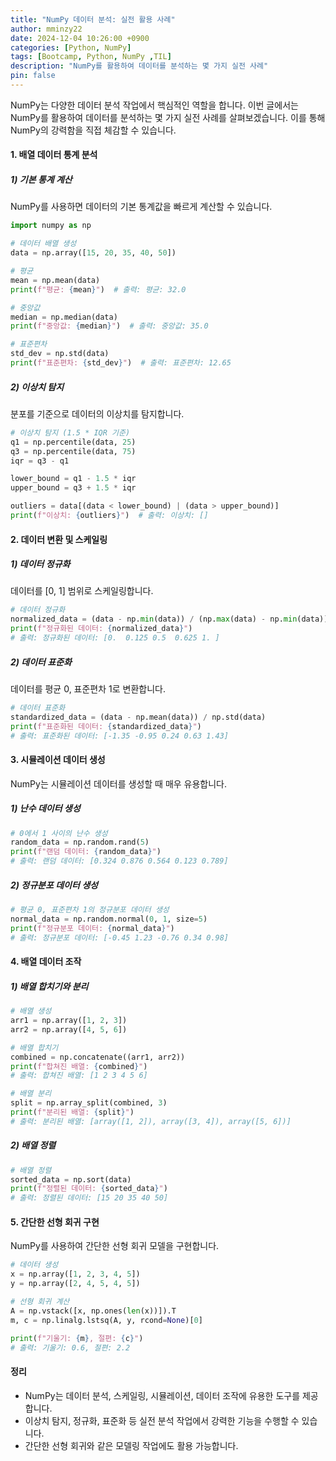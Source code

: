 ```yaml
---
title: "NumPy 데이터 분석: 실전 활용 사례"
author: mminzy22
date: 2024-12-04 10:26:00 +0900
categories: [Python, NumPy]
tags: [Bootcamp, Python, NumPy ,TIL]
description: "NumPy를 활용하여 데이터를 분석하는 몇 가지 실전 사례"
pin: false
---
```




NumPy는 다양한 데이터 분석 작업에서 핵심적인 역할을 합니다. 이번 글에서는 NumPy를 활용하여 데이터를 분석하는 몇 가지 실전 사례를 살펴보겠습니다. 이를 통해 NumPy의 강력함을 직접 체감할 수 있습니다.


#### 1. 배열 데이터 통계 분석

##### 1) 기본 통계 계산

NumPy를 사용하면 데이터의 기본 통계값을 빠르게 계산할 수 있습니다.

```python
import numpy as np

# 데이터 배열 생성
data = np.array([15, 20, 35, 40, 50])

# 평균
mean = np.mean(data)
print(f"평균: {mean}")  # 출력: 평균: 32.0

# 중앙값
median = np.median(data)
print(f"중앙값: {median}")  # 출력: 중앙값: 35.0

# 표준편차
std_dev = np.std(data)
print(f"표준편차: {std_dev}")  # 출력: 표준편차: 12.65
```

##### 2) 이상치 탐지

분포를 기준으로 데이터의 이상치를 탐지합니다.

```python
# 이상치 탐지 (1.5 * IQR 기준)
q1 = np.percentile(data, 25)
q3 = np.percentile(data, 75)
iqr = q3 - q1

lower_bound = q1 - 1.5 * iqr
upper_bound = q3 + 1.5 * iqr

outliers = data[(data < lower_bound) | (data > upper_bound)]
print(f"이상치: {outliers}")  # 출력: 이상치: []
```


#### 2. 데이터 변환 및 스케일링

##### 1) 데이터 정규화

데이터를 [0, 1] 범위로 스케일링합니다.

```python
# 데이터 정규화
normalized_data = (data - np.min(data)) / (np.max(data) - np.min(data))
print(f"정규화된 데이터: {normalized_data}")
# 출력: 정규화된 데이터: [0.  0.125 0.5  0.625 1. ]
```

##### 2) 데이터 표준화

데이터를 평균 0, 표준편차 1로 변환합니다.

```python
# 데이터 표준화
standardized_data = (data - np.mean(data)) / np.std(data)
print(f"표준화된 데이터: {standardized_data}")
# 출력: 표준화된 데이터: [-1.35 -0.95 0.24 0.63 1.43]
```


#### 3. 시뮬레이션 데이터 생성

NumPy는 시뮬레이션 데이터를 생성할 때 매우 유용합니다.

##### 1) 난수 데이터 생성

```python
# 0에서 1 사이의 난수 생성
random_data = np.random.rand(5)
print(f"랜덤 데이터: {random_data}")
# 출력: 랜덤 데이터: [0.324 0.876 0.564 0.123 0.789]
```

##### 2) 정규분포 데이터 생성

```python
# 평균 0, 표준편차 1의 정규분포 데이터 생성
normal_data = np.random.normal(0, 1, size=5)
print(f"정규분포 데이터: {normal_data}")
# 출력: 정규분포 데이터: [-0.45 1.23 -0.76 0.34 0.98]
```


#### 4. 배열 데이터 조작

##### 1) 배열 합치기와 분리

```python
# 배열 생성
arr1 = np.array([1, 2, 3])
arr2 = np.array([4, 5, 6])

# 배열 합치기
combined = np.concatenate((arr1, arr2))
print(f"합쳐진 배열: {combined}")
# 출력: 합쳐진 배열: [1 2 3 4 5 6]

# 배열 분리
split = np.array_split(combined, 3)
print(f"분리된 배열: {split}")
# 출력: 분리된 배열: [array([1, 2]), array([3, 4]), array([5, 6])]
```

##### 2) 배열 정렬

```python
# 배열 정렬
sorted_data = np.sort(data)
print(f"정렬된 데이터: {sorted_data}")
# 출력: 정렬된 데이터: [15 20 35 40 50]
```


#### 5. 간단한 선형 회귀 구현

NumPy를 사용하여 간단한 선형 회귀 모델을 구현합니다.

```python
# 데이터 생성
x = np.array([1, 2, 3, 4, 5])
y = np.array([2, 4, 5, 4, 5])

# 선형 회귀 계산
A = np.vstack([x, np.ones(len(x))]).T
m, c = np.linalg.lstsq(A, y, rcond=None)[0]

print(f"기울기: {m}, 절편: {c}")
# 출력: 기울기: 0.6, 절편: 2.2
```


#### 정리

- NumPy는 데이터 분석, 스케일링, 시뮬레이션, 데이터 조작에 유용한 도구를 제공합니다.
- 이상치 탐지, 정규화, 표준화 등 실전 분석 작업에서 강력한 기능을 수행할 수 있습니다.
- 간단한 선형 회귀와 같은 모델링 작업에도 활용 가능합니다.
